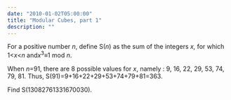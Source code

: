 ```yaml
---
date: "2010-01-02T05:00:00"
title: "Modular Cubes, part 1"
description: ""
---
```


<p>
For a positive number <var>n</var>, define S(<var>n</var>) as the sum of the integers <var>x,</var> for which 1&lt;<var>x</var>&lt;<var>n</var> and<var>x</var><sup>3</sup>≡1 mod <var>n</var>.
</p>
<p>
When <var>n</var>=91, there are 8 possible values for <var>x</var>, namely : 9, 16, 22, 29, 53, 74, 79, 81.
Thus, S(91)=9+16+22+29+53+74+79+81=363.</p>
<p>
Find S(13082761331670030).
</p>

